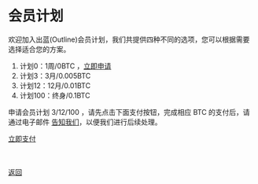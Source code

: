 # 会员计划

欢迎加入出蓝(Outline)会员计划，我们共提供四种不同的选项，您可以根据需要选择适合您的方案。<br>

1. 计划0：1周/0BTC ，<a href="mailto:wgredlong@protonmail.com?&subject=申请会员计划0">立即申请</a>
2. 计划3：3月/0.005BTC
3. 计划12：12月/0.01BTC
4. 计划100：终身/0.1BTC

申请会员计划 3/12/100 ，请先点击下面支付按钮，完成相应 BTC 的支付后，请通过电子邮件 <a href="mailto:wgredlong@protonmail.com?&subject=告知已经支付的计划类型（3、12、100）及交易信息">告知我们</a>，以便我们进行后续处理。

<div> <a class="donate-with-crypto" href="https://commerce.coinbase.com/checkout/64563924-000d-4555-baf1-20586732a741"> <span>立即支付</span> </a> <script src="https://commerce.coinbase.com/v1/checkout.js?version=201807"> </script> </div>

<br><br><a href="https://wgredlong.github.io/">返回</a>
